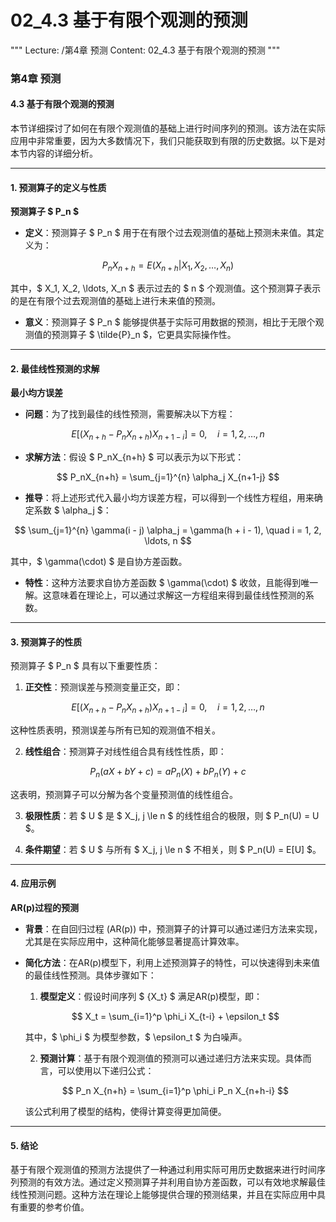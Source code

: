 # 02_4.3 基于有限个观测的预测

"""
Lecture: /第4章 预测
Content: 02_4.3 基于有限个观测的预测
"""

### 第4章 预测

#### 4.3 基于有限个观测的预测

本节详细探讨了如何在有限个观测值的基础上进行时间序列的预测。该方法在实际应用中非常重要，因为大多数情况下，我们只能获取到有限的历史数据。以下是对本节内容的详细分析。

---

#### 1. 预测算子的定义与性质

**预测算子 $ P_n $**

- **定义**：预测算子 $ P_n $ 用于在有限个过去观测值的基础上预测未来值。其定义为：

$$ P_nX_{n+h} = E(X_{n+h} | X_1, X_2, \ldots, X_n) $$

其中，$ X_1, X_2, \ldots, X_n $ 表示过去的 $ n $ 个观测值。这个预测算子表示的是在有限个过去观测值的基础上进行未来值的预测。

- **意义**：预测算子 $ P_n $ 能够提供基于实际可用数据的预测，相比于无限个观测值的预测算子 $ \tilde{P}_n $，它更具实际操作性。

---

#### 2. 最佳线性预测的求解

**最小均方误差**

- **问题**：为了找到最佳的线性预测，需要解决以下方程：

$$ E \left[ \left( X_{n+h} - P_nX_{n+h} \right) X_{n+1-i} \right] = 0, \quad i = 1, 2, \ldots, n $$

- **求解方法**：假设 $ P_nX_{n+h} $ 可以表示为以下形式：

$$ P_nX_{n+h} = \sum_{j=1}^{n} \alpha_j X_{n+1-j} $$

- **推导**：将上述形式代入最小均方误差方程，可以得到一个线性方程组，用来确定系数 $ \alpha_j $：

$$ \sum_{j=1}^{n} \gamma(i - j) \alpha_j = \gamma(h + i - 1), \quad i = 1, 2, \ldots, n $$

其中，$ \gamma(\cdot) $ 是自协方差函数。

- **特性**：这种方法要求自协方差函数 $ \gamma(\cdot) $ 收敛，且能得到唯一解。这意味着在理论上，可以通过求解这一方程组来得到最佳线性预测的系数。

---

#### 3. 预测算子的性质

预测算子 $ P_n $ 具有以下重要性质：

1. **正交性**：预测误差与预测变量正交，即：

$$ E[(X_{n+h} - P_nX_{n+h}) X_{n+1-i}] = 0, \quad i = 1, 2, \ldots, n $$

这种性质表明，预测误差与所有已知的观测值不相关。

2. **线性组合**：预测算子对线性组合具有线性性质，即：

$$ P_n(aX + bY + c) = aP_n(X) + bP_n(Y) + c $$

这表明，预测算子可以分解为各个变量预测值的线性组合。

3. **极限性质**：若 $ U $ 是 $ X_j, j \le n $ 的线性组合的极限，则 $ P_n(U) = U $。

4. **条件期望**：若 $ U $ 与所有 $ X_j, j \le n $ 不相关，则 $ P_n(U) = E[U] $。

---

#### 4. 应用示例

**AR(p)过程的预测**

- **背景**：在自回归过程 (AR(p)) 中，预测算子的计算可以通过递归方法来实现，尤其是在实际应用中，这种简化能够显著提高计算效率。

- **简化方法**：在AR(p)模型下，利用上述预测算子的特性，可以快速得到未来值的最佳线性预测。具体步骤如下：

  1. **模型定义**：假设时间序列 $ \{X_t\} $ 满足AR(p)模型，即：

  $$ X_t = \sum_{i=1}^p \phi_i X_{t-i} + \epsilon_t $$

  其中，$ \phi_i $ 为模型参数，$ \epsilon_t $ 为白噪声。

  2. **预测计算**：基于有限个观测值的预测可以通过递归方法来实现。具体而言，可以使用以下递归公式：

  $$ P_n X_{n+h} = \sum_{i=1}^p \phi_i P_n X_{n+h-i} $$

  该公式利用了模型的结构，使得计算变得更加简便。

---

#### 5. 结论

基于有限个观测值的预测方法提供了一种通过利用实际可用历史数据来进行时间序列预测的有效方法。通过定义预测算子并利用自协方差函数，可以有效地求解最佳线性预测问题。这种方法在理论上能够提供合理的预测结果，并且在实际应用中具有重要的参考价值。